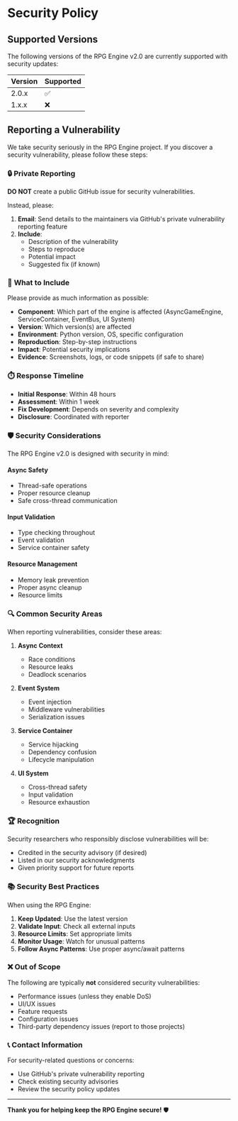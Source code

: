 # Security Policy

## Supported Versions

The following versions of the RPG Engine v2.0 are currently supported with security updates:

| Version | Supported          |
| ------- | ------------------ |
| 2.0.x   | :white_check_mark: |
| 1.x.x   | :x:                |

## Reporting a Vulnerability

We take security seriously in the RPG Engine project. If you discover a security vulnerability, please follow these steps:

### 🔒 **Private Reporting**

**DO NOT** create a public GitHub issue for security vulnerabilities.

Instead, please:

1. **Email**: Send details to the maintainers via GitHub's private vulnerability reporting feature
2. **Include**:
   - Description of the vulnerability
   - Steps to reproduce
   - Potential impact
   - Suggested fix (if known)

### 📝 **What to Include**

Please provide as much information as possible:

- **Component**: Which part of the engine is affected (AsyncGameEngine, ServiceContainer, EventBus, UI System)
- **Version**: Which version(s) are affected
- **Environment**: Python version, OS, specific configuration
- **Reproduction**: Step-by-step instructions
- **Impact**: Potential security implications
- **Evidence**: Screenshots, logs, or code snippets (if safe to share)

### ⏱️ **Response Timeline**

- **Initial Response**: Within 48 hours
- **Assessment**: Within 1 week
- **Fix Development**: Depends on severity and complexity
- **Disclosure**: Coordinated with reporter

### 🛡️ **Security Considerations**

The RPG Engine v2.0 is designed with security in mind:

#### **Async Safety**
- Thread-safe operations
- Proper resource cleanup
- Safe cross-thread communication

#### **Input Validation**
- Type checking throughout
- Event validation
- Service container safety

#### **Resource Management**
- Memory leak prevention
- Proper async cleanup
- Resource limits

### 🔍 **Common Security Areas**

When reporting vulnerabilities, consider these areas:

1. **Async Context**
   - Race conditions
   - Resource leaks
   - Deadlock scenarios

2. **Event System**
   - Event injection
   - Middleware vulnerabilities
   - Serialization issues

3. **Service Container**
   - Service hijacking
   - Dependency confusion
   - Lifecycle manipulation

4. **UI System**
   - Cross-thread safety
   - Input validation
   - Resource exhaustion

### 🏆 **Recognition**

Security researchers who responsibly disclose vulnerabilities will be:
- Credited in the security advisory (if desired)
- Listed in our security acknowledgments
- Given priority support for future reports

### 📚 **Security Best Practices**

When using the RPG Engine:

1. **Keep Updated**: Use the latest version
2. **Validate Input**: Check all external inputs
3. **Resource Limits**: Set appropriate limits
4. **Monitor Usage**: Watch for unusual patterns
5. **Follow Async Patterns**: Use proper async/await patterns

### ❌ **Out of Scope**

The following are typically **not** considered security vulnerabilities:

- Performance issues (unless they enable DoS)
- UI/UX issues
- Feature requests
- Configuration issues
- Third-party dependency issues (report to those projects)

### 📞 **Contact Information**

For security-related questions or concerns:
- Use GitHub's private vulnerability reporting
- Check existing security advisories
- Review the security policy updates

---

**Thank you for helping keep the RPG Engine secure!** 🛡️
